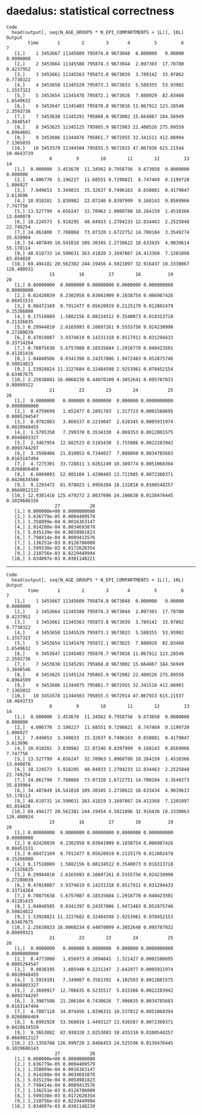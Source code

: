 # daedalus: statistical correctness

    Code
      head(output[, seq(N_AGE_GROUPS * N_EPI_COMPARTMENTS + 1L)], 10L)
    Output
            time       1        2        3       4         5         6          7
       [1,]    1 3453667 11345609 795874.8 9673048  0.000000   0.00000  0.0000000
       [2,]    2 3453664 11345588 795874.3 9673044  2.097303  17.78780  0.4237952
       [3,]    3 3453661 11345563 795873.8 9673039  3.789142  33.97862  0.7730322
       [4,]    4 3453658 11345529 795873.1 9673033  5.588355  53.93902  1.1557322
       [5,]    5 3453654 11345478 795872.1 9673026  7.880929  82.03460  1.6549632
       [6,]    6 3453647 11345403 795870.8 9673016 11.067912 123.28548  2.3593736
       [7,]    7 3453638 11345291 795868.8 9673002 15.664867 184.56949  3.3848547
       [8,]    8 3453625 11345125 795865.9 9672983 22.400526 275.89559  4.8964601
       [9,]    9 3453606 11344876 795861.7 9672955 32.341511 412.08904  7.1365035
      [10,]   10 3453579 11344504 795855.5 9672915 47.067936 615.21544 10.4643739
                    8         9        10        11        12         13         14
       [1,]  0.000000  3.453670  11.34562 0.7958756  9.673058  0.0000000   0.000000
       [2,]  4.006770  3.196227  11.68551 0.7298821  8.747469  0.1199720   1.006927
       [3,]  7.049653  3.349833  15.32637 0.7496163  8.650881  0.4179047   3.613696
       [4,] 10.010281  3.830982  22.07246 0.8397999  9.168143  0.8569966   7.747756
       [5,] 13.527799  4.656247  32.70963 1.0060788 10.264159  1.4510366  13.840078
       [6,] 18.224573  5.918295  48.84933 1.2704233 12.034463  2.2525848  22.749254
       [7,] 24.861800  7.788868  73.07320 1.6722752 14.700104  3.3549274  35.839904
       [8,] 34.487849 10.541018 109.30345 2.2738622 18.633435  4.9039614  55.178114
       [9,] 48.619733 14.590631 163.41820 3.1697867 24.413368  7.1201098  83.854828
      [10,] 69.494181 20.562382 244.19456 4.5021097 32.916437 10.3330067 126.480931
                    15         16         17        18          19         20
       [1,] 0.00000000  0.0000000 0.00000000 0.0000000 0.000000000 0.00000000
       [2,] 0.02420039  0.2302958 0.03041909 0.1038754 0.006987426 0.08451531
       [3,] 0.08472169  0.7912477 0.05620919 0.2125179 0.012802479 0.15266800
       [4,] 0.17510089  1.5882156 0.08134512 0.3540073 0.018313718 0.21326835
       [5,] 0.29944810  2.6165993 0.10897261 0.5555756 0.024230990 0.27280039
       [6,] 0.47019087  3.9374619 0.14231318 0.8517911 0.031294433 0.33714264
       [7,] 0.70875638  5.6757088 0.18535684 1.2916770 0.040423501 0.41281416
       [8,] 1.04840506  8.0341398 0.24357806 1.9472483 0.052875746 0.50814823
       [9,] 1.53928824 11.3227684 0.32484598 2.9253961 0.070452154 0.63467675
      [10,] 2.25638041 16.0068238 0.44070100 4.3852641 0.095787033 0.80899322
                    21         22        23        24           25           26
       [1,]  0.0000000   0.000000 0.0000000  0.000000 0.0000000000 0.0000000000
       [2,]  0.4759699   1.652477 0.1091783  1.317723 0.0001580695 0.0005294547
       [3,]  0.9782803   3.866537 0.2219047  2.628345 0.0005931974 0.0020948455
       [4,]  1.5795358   7.299378 0.3534330  4.069353 0.0012801575 0.0048893327
       [5,]  2.3467954  12.682523 0.5183430  5.755086 0.0022283942 0.0093744297
       [6,]  3.3598466  21.010053 0.7344027  7.808860 0.0034785683 0.0163147494
       [7,]  4.7275301  33.728811 1.0261249 10.389774 0.0051068394 0.0268866469
       [8,]  6.6069093  52.985160 1.4290465 13.721985 0.0072360371 0.0428634560
       [9,]  9.2293472  81.978023 1.9956204 18.132818 0.0100548257 0.0669012132
      [10,] 12.9381416 125.479272 2.8037606 24.106638 0.0138476445 0.1029686156
                      27           28
       [1,] 0.000000e+00 0.0000000000
       [2,] 3.636779e-05 0.0004409579
       [3,] 1.358899e-04 0.0016363147
       [4,] 2.914208e-04 0.0034693878
       [5,] 5.035139e-04 0.0058981823
       [6,] 7.798414e-04 0.0089413576
       [7,] 1.136251e-03 0.0126786009
       [8,] 1.599330e-03 0.0172628354
       [9,] 2.210756e-03 0.0229449994
      [10,] 3.034097e-03 0.0301148221

---

    Code
      head(output[, seq(N_AGE_GROUPS * N_EPI_COMPARTMENTS + 1L)], 10L)
    Output
            time       1        2        3       4         5         6          7
       [1,]    1 3453667 11345609 795874.8 9673048  0.000000   0.00000  0.0000000
       [2,]    2 3453664 11345588 795874.3 9673044  2.097303  17.78780  0.4237952
       [3,]    3 3453661 11345563 795873.8 9673039  3.789142  33.97862  0.7730322
       [4,]    4 3453658 11345529 795873.1 9673033  5.588355  53.93902  1.1557322
       [5,]    5 3453654 11345478 795872.1 9673025  7.880929  82.03460  1.6549632
       [6,]    6 3453647 11345403 795870.7 9673016 11.067912 123.28548  2.3593736
       [7,]    7 3453638 11345291 795868.8 9673002 15.664867 184.56949  3.3848546
       [8,]    8 3453625 11345124 795865.9 9672982 22.400526 275.89558  4.8964599
       [9,]    9 3453606 11344875 795861.7 9672955 32.341510 412.08901  7.1365032
      [10,]   10 3453578 11344503 795855.5 9672914 47.067933 615.21537 10.4643733
                    8         9        10        11        12         13         14
       [1,]  0.000000  3.453670  11.34562 0.7958756  9.673058  0.0000000   0.000000
       [2,]  4.006770  3.196227  11.68551 0.7298821  8.747469  0.1199720   1.006927
       [3,]  7.049653  3.349833  15.32637 0.7496163  8.650881  0.4179047   3.613696
       [4,] 10.010281  3.830982  22.07246 0.8397999  9.168143  0.8569966   7.747756
       [5,] 13.527799  4.656247  32.70963 1.0060788 10.264159  1.4510366  13.840078
       [6,] 18.224573  5.918295  48.84933 1.2704233 12.034463  2.2525848  22.749254
       [7,] 24.861799  7.788868  73.07320 1.6722751 14.700104  3.3549273  35.839904
       [8,] 34.487849 10.541018 109.30345 2.2738622 18.633434  4.9039613  55.178113
       [9,] 48.619731 14.590631 163.41819 3.1697867 24.413368  7.1201097  83.854826
      [10,] 69.494177 20.562381 244.19454 4.5021096 32.916436 10.3330063 126.480924
                    15         16         17        18          19         20
       [1,] 0.00000000  0.0000000 0.00000000 0.0000000 0.000000000 0.00000000
       [2,] 0.02420039  0.2302958 0.03041909 0.1038754 0.006987426 0.08451531
       [3,] 0.08472169  0.7912477 0.05620919 0.2125179 0.012802479 0.15266800
       [4,] 0.17510089  1.5882156 0.08134512 0.3540073 0.018313718 0.21326835
       [5,] 0.29944810  2.6165993 0.10897261 0.5555756 0.024230990 0.27280039
       [6,] 0.47019087  3.9374619 0.14231318 0.8517911 0.031294433 0.33714264
       [7,] 0.70875638  5.6757087 0.18535684 1.2916770 0.040423501 0.41281415
       [8,] 1.04840505  8.0341397 0.24357806 1.9472483 0.052875746 0.50814822
       [9,] 1.53928821 11.3227682 0.32484598 2.9253961 0.070452153 0.63467675
      [10,] 2.25638033 16.0068234 0.44070099 4.3852640 0.095787032 0.80899321
                    21         22        23        24           25           26
       [1,]  0.0000000   0.000000 0.0000000  0.000000 0.0000000000 0.0000000000
       [2,]  0.4773000   1.656973 0.1094841  1.321427 0.0001580695 0.0005294547
       [3,]  0.9836195   3.885948 0.2231247  2.642977 0.0005931974 0.0020948455
       [4,]  1.5919191   7.349087 0.3562392  4.102503 0.0012801575 0.0048893327
       [5,]  2.3699917  12.786635 0.5235517  5.815386 0.0022283942 0.0093744297
       [6,]  3.3987588  21.206104 0.7430626  7.906635 0.0034785683 0.0163147494
       [7,]  4.7887118  34.074456 1.0396331 10.537812 0.0051068394 0.0268866469
       [8,]  6.6992928  53.568018 1.4493127 13.936587 0.0072360371 0.0428634559
       [9,]  9.3653082  82.930328 2.0253083 18.435310 0.0100548257 0.0669012127
      [10,] 13.1350748 126.999720 2.8466453 24.525596 0.0138476445 0.1029686143
                      27           28
       [1,] 0.000000e+00 0.0000000000
       [2,] 3.636779e-05 0.0004409579
       [3,] 1.358899e-04 0.0016363147
       [4,] 2.914208e-04 0.0034693878
       [5,] 5.035139e-04 0.0058981823
       [6,] 7.798414e-04 0.0089413576
       [7,] 1.136251e-03 0.0126786009
       [8,] 1.599330e-03 0.0172628354
       [9,] 2.210756e-03 0.0229449994
      [10,] 3.034097e-03 0.0301148220

